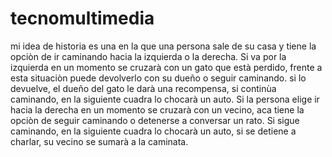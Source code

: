 # tecnomultimedia
mi idea de historia es una en la que una persona sale de su casa y tiene la opciòn de ir caminando hacia la izquierda o la derecha. Si va por la izquierda en un momento se cruzarà con un gato que està perdido, frente a esta situaciòn puede devolverlo con su dueño o seguir caminando. si lo devuelve, el dueño del gato le darà una recompensa, si continùa caminando, en la siguiente cuadra lo chocarà un auto. 
Si la persona elige ir hacia la derecha en un momento se cruzarà con un vecino, aca tiene la opciòn de seguir caminando o detenerse a conversar un rato. Si sigue caminando, en la siguiente cuadra lo chocarà un auto, si se detiene a charlar, su vecino se sumarà a la caminata.
